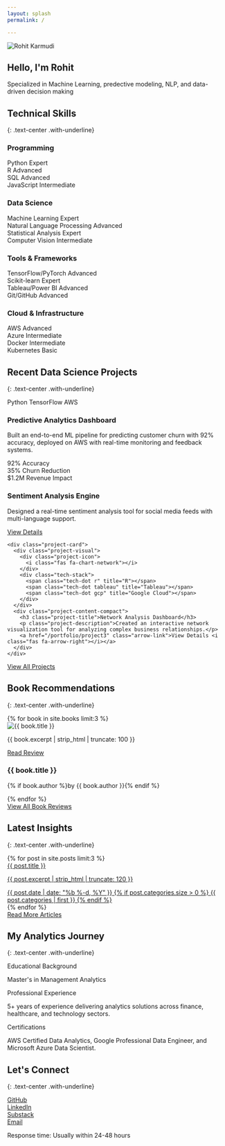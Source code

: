 ```yaml
---
layout: splash
permalink: /

---
```


<!-- Direct inclusion of CSS and JS as a fallback -->
<link rel="stylesheet" href="/assets/css/custom.css">
<script src="/assets/js/custom.js"></script>

<div class="intro-section">
  <div class="text-center">
    <img src="/assets/images/profile-photo.jpg" alt="Rohit Karmudi" class="avatar-round">
    <h2>Hello, I'm Rohit</h2>
    <p class="large-text">Specialized in Machine Learning, predective modeling, NLP, and data-driven decision making</p>
  </div>
</div>

## Technical Skills
{: .text-center .with-underline}

<div class="skills-container">
  <div class="skills-category">
    <div class="category-header">
      <i class="fas fa-code"></i>
      <h3>Programming</h3>
    </div>
    <div class="skills-grid">
      <div class="skill-item">
        <div class="skill-info">
          <span class="skill-name">Python</span>
          <span class="skill-level">Expert</span>
        </div>
        <div class="skill-bar">
          <div class="skill-progress" style="width: 95%"></div>
        </div>
      </div>
      <div class="skill-item">
        <div class="skill-info">
          <span class="skill-name">R</span>
          <span class="skill-level">Advanced</span>
        </div>
        <div class="skill-bar">
          <div class="skill-progress" style="width: 85%"></div>
        </div>
      </div>
      <div class="skill-item">
        <div class="skill-info">
          <span class="skill-name">SQL</span>
          <span class="skill-level">Advanced</span>
        </div>
        <div class="skill-bar">
          <div class="skill-progress" style="width: 80%"></div>
        </div>
      </div>
      <div class="skill-item">
        <div class="skill-info">
          <span class="skill-name">JavaScript</span>
          <span class="skill-level">Intermediate</span>
        </div>
        <div class="skill-bar">
          <div class="skill-progress" style="width: 70%"></div>
        </div>
      </div>
    </div>
  </div>
  
  <div class="skills-category">
    <div class="category-header">
      <i class="fas fa-brain"></i>
      <h3>Data Science</h3>
    </div>
    <div class="skills-grid">
      <div class="skill-item">
        <div class="skill-info">
          <span class="skill-name">Machine Learning</span>
          <span class="skill-level">Expert</span>
        </div>
        <div class="skill-bar">
          <div class="skill-progress" style="width: 90%"></div>
        </div>
      </div>
      <div class="skill-item">
        <div class="skill-info">
          <span class="skill-name">Natural Language Processing</span>
          <span class="skill-level">Advanced</span>
        </div>
        <div class="skill-bar">
          <div class="skill-progress" style="width: 85%"></div>
        </div>
      </div>
      <div class="skill-item">
        <div class="skill-info">
          <span class="skill-name">Statistical Analysis</span>
          <span class="skill-level">Expert</span>
        </div>
        <div class="skill-bar">
          <div class="skill-progress" style="width: 90%"></div>
        </div>
      </div>
      <div class="skill-item">
        <div class="skill-info">
          <span class="skill-name">Computer Vision</span>
          <span class="skill-level">Intermediate</span>
        </div>
        <div class="skill-bar">
          <div class="skill-progress" style="width: 65%"></div>
        </div>
      </div>
    </div>
  </div>
  
  <div class="skills-category">
    <div class="category-header">
      <i class="fas fa-tools"></i>
      <h3>Tools & Frameworks</h3>
    </div>
    <div class="skills-grid">
      <div class="skill-item">
        <div class="skill-info">
          <span class="skill-name">TensorFlow/PyTorch</span>
          <span class="skill-level">Advanced</span>
        </div>
        <div class="skill-bar">
          <div class="skill-progress" style="width: 85%"></div>
        </div>
      </div>
      <div class="skill-item">
        <div class="skill-info">
          <span class="skill-name">Scikit-learn</span>
          <span class="skill-level">Expert</span>
        </div>
        <div class="skill-bar">
          <div class="skill-progress" style="width: 95%"></div>
        </div>
      </div>
      <div class="skill-item">
        <div class="skill-info">
          <span class="skill-name">Tableau/Power BI</span>
          <span class="skill-level">Advanced</span>
        </div>
        <div class="skill-bar">
          <div class="skill-progress" style="width: 80%"></div>
        </div>
      </div>
      <div class="skill-item">
        <div class="skill-info">
          <span class="skill-name">Git/GitHub</span>
          <span class="skill-level">Advanced</span>
        </div>
        <div class="skill-bar">
          <div class="skill-progress" style="width: 85%"></div>
        </div>
      </div>
    </div>
  </div>
  
  <div class="skills-category">
    <div class="category-header">
      <i class="fas fa-cloud"></i>
      <h3>Cloud & Infrastructure</h3>
    </div>
    <div class="skills-grid">
      <div class="skill-item">
        <div class="skill-info">
          <span class="skill-name">AWS</span>
          <span class="skill-level">Advanced</span>
        </div>
        <div class="skill-bar">
          <div class="skill-progress" style="width: 80%"></div>
        </div>
      </div>
      <div class="skill-item">
        <div class="skill-info">
          <span class="skill-name">Azure</span>
          <span class="skill-level">Intermediate</span>
        </div>
        <div class="skill-bar">
          <div class="skill-progress" style="width: 75%"></div>
        </div>
      </div>
      <div class="skill-item">
        <div class="skill-info">
          <span class="skill-name">Docker</span>
          <span class="skill-level">Intermediate</span>
        </div>
        <div class="skill-bar">
          <div class="skill-progress" style="width: 70%"></div>
        </div>
      </div>
      <div class="skill-item">
        <div class="skill-info">
          <span class="skill-name">Kubernetes</span>
          <span class="skill-level">Basic</span>
        </div>
        <div class="skill-bar">
          <div class="skill-progress" style="width: 50%"></div>
        </div>
      </div>
    </div>
  </div>
</div>

## Recent Data Science Projects
{: .text-center .with-underline}

<div class="projects-showcase">
  <div class="project-card featured-project">
    <div class="project-visual">
      <div class="project-image" style="background-image: url('/assets/images/projects/project1.jpg');">
        <div class="tech-badges">
          <span class="tech-badge python">Python</span>
          <span class="tech-badge tensorflow">TensorFlow</span>
          <span class="tech-badge aws">AWS</span>
        </div>
      </div>
    </div>
    <div class="project-content">
      <div class="project-header">
        <h3 class="project-title">Predictive Analytics Dashboard</h3>
        <div class="project-links">
          <a href="https://github.com/rohit196/project-repo" class="project-link" aria-label="GitHub Repository">
            <i class="fab fa-github"></i>
          </a>
          <a href="/portfolio/project1" class="project-link" aria-label="View Project">
            <i class="fas fa-external-link-alt"></i>
          </a>
        </div>
      </div>
      <p class="project-description">
        Built an end-to-end ML pipeline for predicting customer churn with 92% accuracy, deployed on AWS with real-time monitoring and feedback systems.
      </p>
      <div class="project-metrics">
        <div class="metric">
          <span class="metric-value">92%</span>
          <span class="metric-label">Accuracy</span>
        </div>
        <div class="metric">
          <span class="metric-value">35%</span>
          <span class="metric-label">Churn Reduction</span>
        </div>
        <div class="metric">
          <span class="metric-value">$1.2M</span>
          <span class="metric-label">Revenue Impact</span>
        </div>
      </div>
    </div>
  </div>
  
  <div class="secondary-projects">
    <div class="project-card">
      <div class="project-visual">
        <div class="project-icon">
          <i class="fas fa-brain"></i>
        </div>
        <div class="tech-stack">
          <span class="tech-dot pytorch" title="PyTorch"></span>
          <span class="tech-dot nlp" title="NLP"></span>
          <span class="tech-dot azure" title="Azure"></span>
        </div>
      </div>
      <div class="project-content-compact">
        <h3 class="project-title">Sentiment Analysis Engine</h3>
        <p class="project-description">Designed a real-time sentiment analysis tool for social media feeds with multi-language support.</p>
        <a href="/portfolio/project2" class="arrow-link">View Details <i class="fas fa-arrow-right"></i></a>
      </div>
    </div>
    
    <div class="project-card">
      <div class="project-visual">
        <div class="project-icon">
          <i class="fas fa-chart-network"></i>
        </div>
        <div class="tech-stack">
          <span class="tech-dot r" title="R"></span>
          <span class="tech-dot tableau" title="Tableau"></span>
          <span class="tech-dot gcp" title="Google Cloud"></span>
        </div>
      </div>
      <div class="project-content-compact">
        <h3 class="project-title">Network Analysis Dashboard</h3>
        <p class="project-description">Created an interactive network visualization tool for analyzing complex business relationships.</p>
        <a href="/portfolio/project3" class="arrow-link">View Details <i class="fas fa-arrow-right"></i></a>
      </div>
    </div>
  </div>
</div>

<div class="text-center project-cta">
  <a href="/portfolio/" class="btn btn--primary btn--large"><i class="fas fa-arrow-right"></i> View All Projects</a>
</div>

## Book Recommendations
{: .text-center .with-underline}

<div class="books-grid">
  {% for book in site.books limit:3 %}
    <div class="book-card">
      <div class="book-cover">
        <img src="{{ book.cover_image | relative_url }}" alt="{{ book.title }}">
        <div class="book-hover-info">
          <p>{{ book.excerpt | strip_html | truncate: 100 }}</p>
          <a href="{{ book.url | relative_url }}" class="book-btn">Read Review</a>
        </div>
      </div>
      <div class="book-info">
        <h3 class="book-title">{{ book.title }}</h3>
        <p class="book-author">{% if book.author %}by {{ book.author }}{% endif %}</p>
      </div>
    </div>
  {% endfor %}
</div>

<div class="text-center">
  <a href="/books/" class="btn btn--primary btn--large">View All Book Reviews</a>
</div>



## Latest Insights
{: .text-center .with-underline}

<div class="insights-grid">
  {% for post in site.posts limit:3 %}
    <a href="{{ post.url | relative_url }}" class="insight-card" aria-label="{{ post.title }}">
      <div class="insight-card-content">
        <i class="fas fa-lightbulb fa-2x"></i>
        <span class="insight-title">{{ post.title }}</span>
      </div>
      <p class="insight-description">{{ post.excerpt | strip_html | truncate: 120 }}</p>
      <div class="insight-meta">
        <span class="insight-date"><i class="far fa-calendar-alt"></i> {{ post.date | date: "%b %-d, %Y" }}</span>
        {% if post.categories.size > 0 %}
          <span class="insight-category"><i class="fas fa-tag"></i> {{ post.categories | first }}</span>
        {% endif %}
      </div>
    </a>
  {% endfor %}
</div>

<div class="text-center">
  <a href="/blog/" class="btn btn--primary btn--large"><i class="fas fa-arrow-right"></i> Read More Articles</a>
</div>


## My Analytics Journey
{: .text-center .with-underline}

<div class="journey-grid">
  <div class="journey-card education-card">
    <div class="journey-card-content">
      <i class="fas fa-graduation-cap fa-2x"></i>
      <span class="journey-title">Educational Background</span>
    </div>
    <p class="journey-description">Master's in Management Analytics</p>
  </div>
  
  <div class="journey-card experience-card">
    <div class="journey-card-content">
      <i class="fas fa-briefcase fa-2x"></i>
      <span class="journey-title">Professional Experience</span>
    </div>
    <p class="journey-description">5+ years of experience delivering analytics solutions across finance, healthcare, and technology sectors.</p>
  </div>
  
  <div class="journey-card certification-card">
    <div class="journey-card-content">
      <i class="fas fa-certificate fa-2x"></i>
      <span class="journey-title">Certifications</span>
    </div>
    <p class="journey-description">AWS Certified Data Analytics, Google Professional Data Engineer, and Microsoft Azure Data Scientist.</p>
  </div>
</div>

## Let's Connect
{: .text-center .with-underline}

<div class="connect-grid">
  <a href="https://github.com/rohit196" class="connect-card github-card" aria-label="GitHub">
    <div class="connect-card-content">
      <i class="fab fa-github fa-2x"></i>
      <span class="connect-title">GitHub</span>
    </div>
  </a>
  
  <a href="https://linkedin.com/in/rohitkarmudi" class="connect-card linkedin-card" aria-label="LinkedIn">
    <div class="connect-card-content">
      <i class="fab fa-linkedin fa-2x"></i>
      <span class="connect-title">LinkedIn</span>
    </div>
  </a>
  
  <a href="https://substack.com/@rohitkarmudi" class="connect-card substack-card" aria-label="Substack">
    <div class="connect-card-content">
      <i class="fas fa-newspaper fa-2x"></i>
      <span class="connect-title">Substack</span>
    </div>
  </a>
  
  <a href="mailto:rohitkarmudi1996@gmail.com" class="connect-card email-card" aria-label="Email">
    <div class="connect-card-content">
      <i class="fas fa-envelope fa-2x"></i>
      <span class="connect-title">Email</span>
    </div>
  </a>
</div>

<div class="connect-footer">
  <p>Response time: Usually within 24-48 hours</p>
</div>